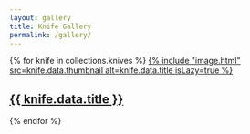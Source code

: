 ```yaml
---
layout: gallery
title: Knife Gallery
permalink: /gallery/
---
```

<div class="knife-grid">
  {% for knife in collections.knives %}
    <a href="{{ knife.url }}" class="knife-card">
      {% include "image.html" 
        src=knife.data.thumbnail
        alt=knife.data.title
        isLazy=true
      %}
      <h2>{{ knife.data.title }}</h2>
    </a>
  {% endfor %}
</div>